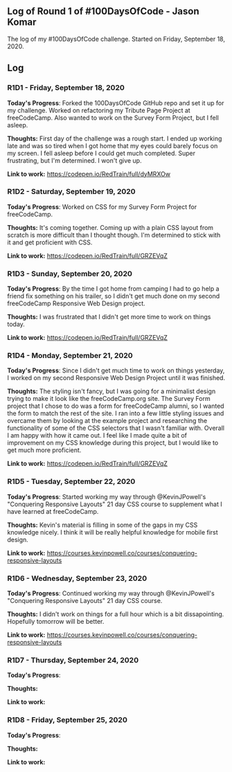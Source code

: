## Log of Round 1 of #100DaysOfCode - Jason Komar

The log of my #100DaysOfCode challenge. Started on Friday, September 18, 2020.

## Log

### R1D1 - Friday, September 18, 2020

**Today's Progress**: Forked the 100DaysOfCode GitHub repo and set it up for my challenge. Worked on refactoring my Tribute Page Project at freeCodeCamp. Also wanted to work on the Survey Form Project, but I fell asleep.

**Thoughts:** First day of the challenge was a rough start. I ended up working late and was so tired when I got home that my eyes could barely focus on my screen. I fell asleep before I could get much completed. Super frustrating, but I'm determined. I won't give up.

**Link to work:** https://codepen.io/RedTrain/full/dyMRXOw

### R1D2 - Saturday, September 19, 2020

**Today's Progress**: Worked on CSS for my Survey Form Project for freeCodeCamp.

**Thoughts:** It's coming together. Coming up with a plain CSS layout from scratch is more difficult than I thought though. I'm determined to stick with it and get proficient with CSS.

**Link to work:** https://codepen.io/RedTrain/full/GRZEVqZ

### R1D3 - Sunday, September 20, 2020

**Today's Progress**: By the time I got home from camping I had to go help a friend fix something on his trailer, so I didn't get much done on my second freeCodeCamp Responsive Web Design project.

**Thoughts:** I was frustrated that I didn't get more time to work on things today.

**Link to work:** https://codepen.io/RedTrain/full/GRZEVqZ

### R1D4 - Monday, September 21, 2020

**Today's Progress**: Since I didn't get much time to work on things yesterday, I worked on my second Responsive Web Design Project until it was finished.

**Thoughts:** The styling isn't fancy, but I was going for a minimalist design trying to make it look like the freeCodeCamp.org site. The Survey Form project that I chose to do was a form for freeCodeCamp alumni, so I wanted the form to match the rest of the site. I ran into a few little styling issues and overcame them by looking at the example project and researching the functionality of some of the CSS selectors that I wasn't familiar with. Overall I am happy with how it came out. I feel like I made quite a bit of improvement on my CSS knowledge during this project, but I would like to get much more proficient.

**Link to work:** https://codepen.io/RedTrain/full/GRZEVqZ

### R1D5 - Tuesday, September 22, 2020

**Today's Progress**: Started working my way through @KevinJPowell's "Conquering Responsive Layouts" 21 day CSS course to supplement what I have learned at freeCodeCamp.

**Thoughts:** Kevin's material is filling in some of the gaps in my CSS knowledge nicely. I think it will be really helpful knowledge for mobile first design.

**Link to work:** https://courses.kevinpowell.co/courses/conquering-responsive-layouts

### R1D6 - Wednesday, September 23, 2020

**Today's Progress**: Continued working my way through @KevinJPowell's "Conquering Responsive Layouts" 21 day CSS course.

**Thoughts:** I didn't work on things for a full hour which is a bit dissapointing. Hopefully tomorrow will be better.

**Link to work:** https://courses.kevinpowell.co/courses/conquering-responsive-layouts

### R1D7 - Thursday, September 24, 2020

**Today's Progress**: 

**Thoughts:** 

**Link to work:** 

### R1D8 - Friday, September 25, 2020

**Today's Progress**: 

**Thoughts:** 

**Link to work:** 

